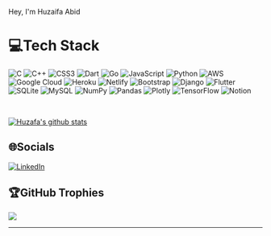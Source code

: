 Hey, I'm Huzaifa Abid

# 💻Tech Stack
![C](https://img.shields.io/badge/c-%2300599C.svg?style=for-the-badge&logo=c&logoColor=white) ![C++](https://img.shields.io/badge/c++-%2300599C.svg?style=for-the-badge&logo=c%2B%2B&logoColor=white) ![CSS3](https://img.shields.io/badge/css3-%231572B6.svg?style=for-the-badge&logo=css3&logoColor=white) ![Dart](https://img.shields.io/badge/dart-%230175C2.svg?style=for-the-badge&logo=dart&logoColor=white) ![Go](https://img.shields.io/badge/go-%2300ADD8.svg?style=for-the-badge&logo=go&logoColor=white) ![JavaScript](https://img.shields.io/badge/javascript-%23323330.svg?style=for-the-badge&logo=javascript&logoColor=%23F7DF1E) ![Python](https://img.shields.io/badge/python-3670A0?style=for-the-badge&logo=python&logoColor=ffdd54) ![AWS](https://img.shields.io/badge/AWS-%23FF9900.svg?style=for-the-badge&logo=amazon-aws&logoColor=white) ![Google Cloud](https://img.shields.io/badge/Google%20Cloud-%234285F4.svg?style=for-the-badge&logo=google-cloud&logoColor=white) ![Heroku](https://img.shields.io/badge/heroku-%23430098.svg?style=for-the-badge&logo=heroku&logoColor=white) ![Netlify](https://img.shields.io/badge/netlify-%23000000.svg?style=for-the-badge&logo=netlify&logoColor=#00C7B7) ![Bootstrap](https://img.shields.io/badge/bootstrap-%23563D7C.svg?style=for-the-badge&logo=bootstrap&logoColor=white) ![Django](https://img.shields.io/badge/django-%23092E20.svg?style=for-the-badge&logo=django&logoColor=white) ![Flutter](https://img.shields.io/badge/Flutter-%2302569B.svg?style=for-the-badge&logo=Flutter&logoColor=white) ![SQLite](https://img.shields.io/badge/sqlite-%2307405e.svg?style=for-the-badge&logo=sqlite&logoColor=white) ![MySQL](https://img.shields.io/badge/mysql-%2300f.svg?style=for-the-badge&logo=mysql&logoColor=white) ![NumPy](https://img.shields.io/badge/numpy-%23013243.svg?style=for-the-badge&logo=numpy&logoColor=white) ![Pandas](https://img.shields.io/badge/pandas-%23150458.svg?style=for-the-badge&logo=pandas&logoColor=white) ![Plotly](https://img.shields.io/badge/Plotly-%233F4F75.svg?style=for-the-badge&logo=plotly&logoColor=white) ![TensorFlow](https://img.shields.io/badge/TensorFlow-%23FF6F00.svg?style=for-the-badge&logo=TensorFlow&logoColor=white) ![Notion](https://img.shields.io/badge/Notion-%23000000.svg?style=for-the-badge&logo=notion&logoColor=white)



<a href="https://sourcerer.io/huzaifaa926"><img src="https://img.shields.io/badge/Python-351%20commits-orange.svg" alt=""></a>
<a href="https://sourcerer.io/huzaifaa926"><img src="https://img.shields.io/badge/JavaScript-145%20commits-orange.svg" alt=""></a>
<a href="https://sourcerer.io/huzaifaa926"><img src="https://img.shields.io/badge/TypeScript-55%20commits-orange.svg" alt=""></a>
<a href="https://sourcerer.io/huzaifaa926"><img src="https://img.shields.io/badge/C-34%20commits-orange.svg" alt=""></a>
<a href="https://sourcerer.io/huzaifaa926"><img src="https://img.shields.io/badge/MATLAB-18%20commits-orange.svg" alt=""></a>
<a href="https://sourcerer.io/huzaifaa926"><img src="https://img.shields.io/badge/Dart-14%20commits-orange.svg" alt=""></a>
<a href="https://sourcerer.io/huzaifaa926"><img src="https://img.shields.io/badge/Go-5%20commits-orange.svg" alt=""></a>


[![Huzafa's github stats](https://github-readme-stats.vercel.app/api?username=huzaifaa926&show_icons=true&title_color=fff&icon_color=79ff97&text_color=9f9f9f&bg_color=151515)](https://github.com/anuraghazra/github-readme-stats)

<!--START_SECTION:waka-->
<!--END_SECTION:waka-->


## 🌐Socials
 [![LinkedIn](https://img.shields.io/badge/LinkedIn-%230077B5.svg?logo=linkedin&logoColor=white)](https://linkedin.com/in/huzaifaa926) 


## 🏆GitHub Trophies
![](https://github-profile-trophy.vercel.app/?username=huzaifaa926&theme=radical&no-frame=false&no-bg=false&margin-w=4)

---
